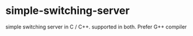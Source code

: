 # simple-switching-server
simple switching server in C / C++. supported in both. Prefer G++ compiler
